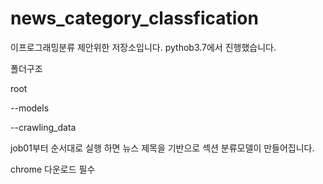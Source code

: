 # news_category_classfication

이프로그래밍분류 제안위한 저장소입니다. pythob3.7에서 진행했습니다.

폴더구조

root

--models

--crawling_data

job01부터 순서대로 실행 하면 뉴스 제목을 기반으로 섹션 분류모델이 만들어집니다.

chrome 다운로드 필수

